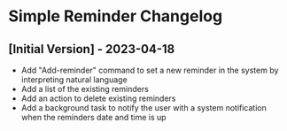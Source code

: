# Simple Reminder Changelog

## [Initial Version] - 2023-04-18

- Add "Add-reminder" command to set a new reminder in the system by interpreting natural language
- Add a list of the existing reminders
- Add an action to delete existing reminders
- Add a background task to notify the user with a system notification when the reminders date and time is up

